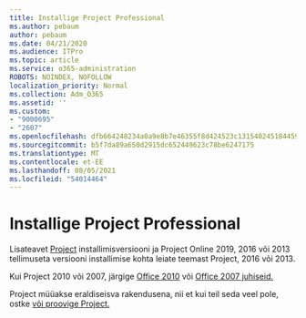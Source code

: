 ```yaml
---
title: Installige Project Professional
ms.author: pebaum
author: pebaum
ms.date: 04/21/2020
ms.audience: ITPro
ms.topic: article
ms.service: o365-administration
ROBOTS: NOINDEX, NOFOLLOW
localization_priority: Normal
ms.collection: Adm_O365
ms.assetid: ''
ms.custom:
- "9000695"
- "2607"
ms.openlocfilehash: dfb664248234a0a9e8b7e46355f8d424523c131540245184459556dc100a4924
ms.sourcegitcommit: b5f7da89a650d2915dc652449623c78be6247175
ms.translationtype: MT
ms.contentlocale: et-EE
ms.lasthandoff: 08/05/2021
ms.locfileid: "54014464"
---
```

# <a name="install-project-professional"></a>Installige Project Professional

Lisateavet [Project](https://support.office.com/article/install-project-7059249b-d9fe-4d61-ab96-5c5bf435f281) installimisversiooni ja Project Online 2019, 2016 või 2013 tellimuseta versiooni installimise kohta leiate teemast Project, 2016 või 2013. 

Kui Project 2010 või 2007, järgige [Office 2010](https://support.office.com/article/install-office-2010-1b8f3c9b-bdd2-4a4f-8c88-aa756546529d) või [Office 2007 juhiseid.](https://support.office.com/article/install-office-2007-88a8e329-3335-4f82-abb2-ecea3e319657) 

Project müüakse eraldiseisva rakendusena, nii et kui teil seda veel pole, ostke [või proovige Project.](https://www.microsoft.com/evalcenter/evaluate-project) 





